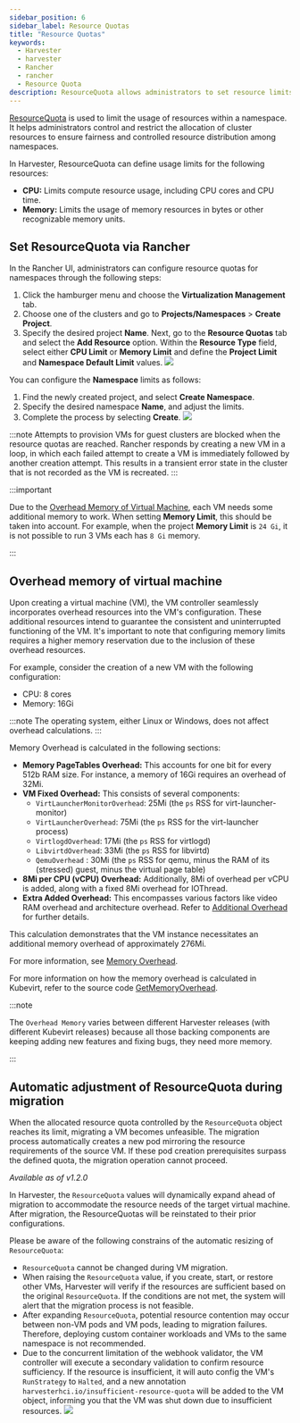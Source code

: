 ```yaml
---
sidebar_position: 6
sidebar_label: Resource Quotas
title: "Resource Quotas"
keywords:
  - Harvester
  - harvester
  - Rancher
  - rancher
  - Resource Quota
description: ResourceQuota allows administrators to set resource limits per namespace, preventing excessive resource usage and ensuring the smooth operation of other namespaces when the quota is reached.
---
```


<head>
  <link rel="canonical" href="https://docs.harvesterhci.io/v1.5/rancher/resource-quota"/>
</head>

[ResourceQuota](https://kubernetes.io/docs/concepts/policy/resource-quotas/) is used to limit the usage of resources within a namespace. It helps administrators control and restrict the allocation of cluster resources to ensure fairness and controlled resource distribution among namespaces.

In Harvester, ResourceQuota can define usage limits for the following resources:
- **CPU:** Limits compute resource usage, including CPU cores and CPU time.
- **Memory:** Limits the usage of memory resources in bytes or other recognizable memory units.

## Set ResourceQuota via Rancher
In the Rancher UI, administrators can configure resource quotas for namespaces through the following steps:

1. Click the hamburger menu and choose the **Virtualization Management** tab.
1. Choose one of the clusters and go to **Projects/Namespaces** > **Create Project**.
1. Specify the desired project **Name**. Next, go to the **Resource Quotas** tab and select the **Add Resource** option. Within the **Resource Type** field, select either **CPU Limit** or **Memory Limit** and define the **Project Limit** and **Namespace Default Limit** values.
  ![](/img/v1.3/rancher/create-project.png)

You can configure the **Namespace** limits as follows: 

1. Find the newly created project, and select **Create Namespace**.
1. Specify the desired namespace **Name**, and adjust the limits.
1. Complete the process by selecting **Create**.
  ![](/img/v1.3/rancher/create-namespace.png)

:::note
Attempts to provision VMs for guest clusters are blocked when the resource quotas are reached. Rancher responds by creating a new VM in a loop, in which each failed attempt to create a VM is immediately followed by another creation attempt. This results in a transient error state in the cluster that is not recorded as the VM is recreated.
:::

:::important

Due to the [Overhead Memory of Virtual Machine](#overhead-memory-of-virtual-machine), each VM needs some additional memory to work. When setting **Memory Limit**, this should be taken into account. For example, when the project **Memory Limit** is `24 Gi`, it is not possible to run 3 VMs each has `8 Gi` memory.

:::

## Overhead memory of virtual machine
Upon creating a virtual machine (VM), the VM controller seamlessly incorporates overhead resources into the VM's configuration. These additional resources intend to guarantee the consistent and uninterrupted functioning of the VM. It's important to note that configuring memory limits requires a higher memory reservation due to the inclusion of these overhead resources.

For example, consider the creation of a new VM with the following configuration:
- CPU: 8 cores
- Memory: 16Gi

:::note
The operating system, either Linux or Windows, does not affect overhead calculations.
:::

Memory Overhead is calculated in the following sections:
- **Memory PageTables Overhead:** This accounts for one bit for every 512b RAM size. For instance, a memory of 16Gi requires an overhead of 32Mi.
- **VM Fixed Overhead:** This consists of several components:
    - `VirtLauncherMonitorOverhead`: 25Mi  (the `ps` RSS for virt-launcher-monitor)
    - `VirtLauncherOverhead`: 75Mi  (the `ps` RSS for the virt-launcher process)
    - `VirtlogdOverhead`: 17Mi  (the `ps` RSS for virtlogd)
    - `LibvirtdOverhead`: 33Mi (the `ps` RSS for libvirtd)
    - `QemuOverhead` : 30Mi (the `ps` RSS for qemu, minus the RAM of its (stressed) guest, minus the virtual page table)
- **8Mi per CPU (vCPU) Overhead:** Additionally, 8Mi of overhead per vCPU is added, along with a fixed 8Mi overhead for IOThread.
- **Extra Added Overhead:** This encompasses various factors like video RAM overhead and architecture overhead. Refer to [Additional Overhead](https://github.com/kubevirt/kubevirt/blob/2bb88c3d35d33177ea16c0f1e9fffdef1fd350c6/pkg/virt-controller/services/template.go#L1853-L1890) for further details.

This calculation demonstrates that the VM instance necessitates an additional memory overhead of approximately 276Mi.

For more information, see [Memory Overhead](https://kubevirt.io/user-guide/virtual_machines/virtual_hardware/#memory-overhead).

For more information on how the memory overhead is calculated in Kubevirt, refer to the source code [GetMemoryOverhead](https://github.com/kubevirt/kubevirt/blob/e8e638edc22587ec7be2cc3d983b61763e33f973/pkg/virt-controller/services/renderresources.go#L299).

:::note

The `Overhead Memory` varies between different Harvester releases (with different Kubevirt releases) because all those backing components are keeping adding new features and fixing bugs, they need more memory.

:::

## Automatic adjustment of ResourceQuota during migration
When the allocated resource quota controlled by the `ResourceQuota` object reaches its limit, migrating a VM becomes unfeasible. The migration process automatically creates a new pod mirroring the resource requirements of the source VM. If these pod creation prerequisites surpass the defined quota, the migration operation cannot proceed.

_Available as of v1.2.0_

In Harvester, the `ResourceQuota` values will dynamically expand ahead of migration to accommodate the resource needs of the target virtual machine. After migration, the ResourceQuotas will be reinstated to their prior configurations.

Please be aware of the following constrains of the automatic resizing of `ResourceQuota`:
- `ResourceQuota` cannot be changed during VM migration.
- When raising the `ResourceQuota` value, if you create, start, or restore other VMs, Harvester will verify if the resources are sufficient based on the original `ResourceQuota`. If the conditions are not met, the system will alert that the migration process is not feasible.
- After expanding `ResourceQuota`, potential resource contention may occur between non-VM pods and VM pods, leading to migration failures. Therefore, deploying custom container workloads and VMs to the same namespace is not recommended.
- Due to the concurrent limitation of the webhook validator, the VM controller will execute a secondary validation to confirm resource sufficiency. If the resource is insufficient, it will auto config the VM's `RunStrategy` to `Halted`, and a new annotation `harvesterhci.io/insufficient-resource-quota` will be added to the VM object, informing you that the VM was shut down due to insufficient resources.
  ![](/img/v1.2/rancher/vm-annotation-insufficient-resource-quota.png)
